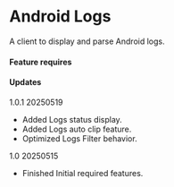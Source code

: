 # Android Logs
A client to display and parse Android logs.

#### Feature requires

#### Updates
1.0.1 20250519
  - Added Logs status display.
  - Added Logs auto clip feature.
  - Optimized Logs Filter behavior.

1.0 20250515
  - Finished Initial required features.